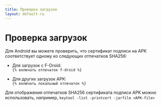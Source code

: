 ```yaml
---
title: Проверка загрузок
layout: default-ru
---
```




<!-- GENERATED FILE -- DO NOT EDIT -->



# Проверка загрузок

Для Android вы можете проверить, что сертификат подписи на APK соответствует одному из следующих отпечатков SHA256: 

* Для загрузок с F-Droid:  
  `{% включать отпечаток f-droid %}`

* Для других загрузок APK:  
  `{% включать локальный отпечаток %}`

Для отображения отпечатков SHA256 сертификата подписи APK можно использовать, например, 
`keytool -list -printcert -jarfile <APK-file>`


